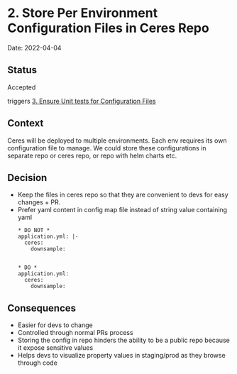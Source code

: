 # 2. Store Per Environment Configuration Files in Ceres Repo

Date: 2022-04-04

## Status

Accepted

triggers [3. Ensure Unit tests for Configuration Files](0003-ensure-unit-tests-for-configuration-files.md)

## Context

Ceres will be deployed to multiple environments. Each env requires its own configuration file to manage.
We could store these configurations in separate repo or ceres repo, or repo with helm charts etc.


## Decision

- Keep the files in ceres repo so that they are convenient to devs for easy changes + PR.
- Prefer yaml content in config map file instead of string value containing yaml
    ```
   * DO NOT *
    application.yml: |-
      ceres:
        downsample:
          
  
    * DO * 
    application.yml:
      ceres:
        downsample:      
    ```

## Consequences

- Easier for devs to change
- Controlled through normal PRs process
- Storing the config in repo hinders the ability to be a public repo because it expose sensitive values
- Helps devs to visualize property values in staging/prod as they browse through code

